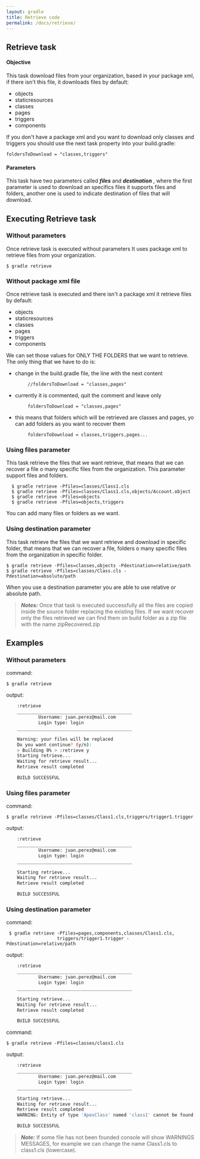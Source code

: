 ```yaml
---
layout: gradle
title: Retrieve code
permalink: /docs/retrieve/
---
```


## Retrieve task

#### **Objective**
This task download files from your organization, based in your package xml, if there isn't this file, it downloads files by default:

* objects
* staticresources
* classes
* pages
* triggers
* components

If you don't have a package xml and you want to download only classes and triggers you should use the next task property into your build.gradle:

	foldersToDownload = "classes,triggers"

#### **Parameters**

This task have two parameters called ***files*** and ***destination*** , where the first parameter is used to download an specifics files it supports files and folders, another one is used to indicate destination of files that will download.

## Executing Retrieve task

### Without parameters

Once retrieve task is executed without parameters It uses package xml to retrieve files from your organization.

	$ gradle retrieve

### Without package xml file

Once retrieve task is executed and there isn't a package xml it retrieve files by default:

* objects
* staticresources
* classes
* pages
* triggers
* components

We can set those values for ONLY THE FOLDERS that we want to retrieve.
The only thing that we have to do is:

* change in the build.gradle file, the line with the next content
```text
        //foldersToDownload = "classes,pages"
```
 * currently it is commented, quit the comment and leave only
```text
        foldersToDownload = "classes,pages"
```
 * this means that folders which will be retrieved are classes and pages, yo can add folders as you want to recover them
```text
        foldersToDownload = classes,triggers,pages...
```

### Using files parameter

This task retrieve the files that we want retrieve, that means that we can recover a file o many specific files from the organization. This parameter support files and folders.

      $ gradle retrieve -Pfiles=classes/Class1.cls
      $ gradle retrieve -Pfiles=classes/Class1.cls,objects/Account.object
      $ gradle retrieve -Pfiles=objects
      $ gradle retrieve -Pfiles=objects,triggers

You can add many files or folders as we want.

### Using destination parameter

This task retrieve the files that we want retrieve and download in specific folder, that means that we can recover a file, folders o many specific files from the organization in specific folder.

    $ gradle retrieve -Pfiles=classes,objects -Pdestination=relative/path
    $ gradle retrieve -Pfiles=classes/Class.cls -Pdestination=absolute/path

When you use a destination parameter you are able to use relative or absolute path.


>***Notes:***
>Once that task is executed successfully all the files are copied inside the source folder replacing the existing files.
>If we want recover only the files retrieved we can find them on build folder as a zip file with the name zipRecovered.zip

## Examples


### Without parameters
command:

	$ gradle retrieve

output:

```bash
    :retrieve
    ___________________________________________
            Username: juan.perez@mail.com
            Login type: login
    ___________________________________________

    Warning: your files will be replaced
    Do you want continue? (y/n):
    > Building 0% > :retrieve y
    Starting retrieve...
    Waiting for retrieve result...
    Retrieve result completed

    BUILD SUCCESSFUL
```

### Using files parameter

command:

	$ gradle retrieve -Pfiles=classes/Class1.cls,triggers/trigger1.trigger
	
output:


```bash
    :retrieve
    ___________________________________________
            Username: juan.perez@mail.com
            Login type: login
    ___________________________________________

    Starting retrieve...
    Waiting for retrieve result...
    Retrieve result completed

    BUILD SUCCESSFUL
```


### Using destination parameter

command:

	 $ gradle retrieve -Pfiles=pages,components,classes/Class1.cls,
	                   triggers/trigger1.trigger -Pdestination=relative/path

output:

```bash
    :retrieve
    ___________________________________________
            Username: juan.perez@mail.com
            Login type: login
    ___________________________________________

    Starting retrieve...
    Waiting for retrieve result...
    Retrieve result completed

	BUILD SUCCESSFUL
```

command:

	$ gradle retrieve -Pfiles=classes/class1.cls

output:

```bash
    :retrieve
    ___________________________________________
            Username: juan.perez@mail.com
            Login type: login
    ___________________________________________

    Starting retrieve...
    Waiting for retrieve result...
    Retrieve result completed
    WARNING: Entity of type 'ApexClass' named 'class1' cannot be found

    BUILD SUCCESSFUL
```

>***Note:***
> If some file has not been founded console will show WARNINGS MESSAGES, for example we can change the name Class1.cls to class1.cls (lowercase).
